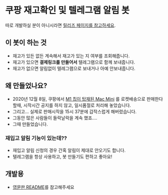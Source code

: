 # 쿠팡 재고확인 및 텔레그램 알림 봇
따로 개발하실 분이 아니시라면 [릴리즈 페이지를 참고하세요](https://github.com/SJang1/coupang-stock-checker/releases/latest).

## 이 봇이 하는 것
- 재고가 있든 없든 계속해서 재고가 있는 지 여부를 조회해줍니다.
- 재고가 있으면 **결제링크를 만들어서** 텔레그램으로 함께 보내줍니다.
- 재고가 없으면 알림없이 텔레그램으로 보내거나 아예 안보내줍니다.

## 왜 만들었나요?
- 2020년 12월 8일, 쿠팡에서 [M1 칩이 탑재된 Mac Mini](https://www.coupang.com/vp/products/4322481223?itemId=5033261400&vendorItemId=72343055826) 를 로켓배송으로 판매한다 할때, 시작시간 공지를 하지 않고, 일시품절로 처리해 놓았습니다.
- 그리고... 실제로 판매시작을 15시 37분에 갑작스럽게 해버렸습니다.
- 그동안 많은 사람들이 들락날락을 계속 했죠....
- 그때 만들었습니다.

### 재입고 알림 기능이 있는데??
- 재입고 알림 신청의 경우 간혹 알림이 제대로 안오기도 합니다.
- 텔레그램을 항상 사용하고, 봇 만들기도 편하고 좋아요!

## 개발용
- [영문판 README](./README-en.md)를 참고해주세요